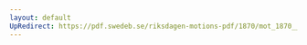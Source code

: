 ```yaml
---
layout: default
UpRedirect: https://pdf.swedeb.se/riksdagen-motions-pdf/1870/mot_1870__ak__00027/mot_1870__ak__00027_004.pdf
---
```


